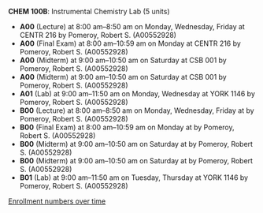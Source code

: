 **CHEM 100B**: Instrumental Chemistry Lab (5 units)

- **A00** (Lecture) at 8:00 am–8:50 am on Monday, Wednesday, Friday at CENTR 216 by Pomeroy, Robert S. (A00552928)
- **A00** (Final Exam) at 8:00 am–10:59 am on Monday at CENTR 216 by Pomeroy, Robert S. (A00552928)
- **A00** (Midterm) at 9:00 am–10:50 am on Saturday at CSB 001 by Pomeroy, Robert S. (A00552928)
- **A00** (Midterm) at 9:00 am–10:50 am on Saturday at CSB 001 by Pomeroy, Robert S. (A00552928)
- **A01** (Lab) at 9:00 am–11:50 am on Monday, Wednesday at YORK 1146 by Pomeroy, Robert S. (A00552928)
- **B00** (Lecture) at 8:00 am–8:50 am on Monday, Wednesday, Friday at   by Pomeroy, Robert S. (A00552928)
- **B00** (Final Exam) at 8:00 am–10:59 am on Monday at   by Pomeroy, Robert S. (A00552928)
- **B00** (Midterm) at 9:00 am–10:50 am on Saturday at   by Pomeroy, Robert S. (A00552928)
- **B00** (Midterm) at 9:00 am–10:50 am on Saturday at   by Pomeroy, Robert S. (A00552928)
- **B01** (Lab) at 9:00 am–11:50 am on Tuesday, Thursday at YORK 1146 by Pomeroy, Robert S. (A00552928)

[Enrollment numbers over time](./CHEM100B.tsv)
